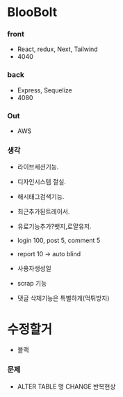 # BlooBolt

### front

- React, redux, Next, Tailwind
- 4040

### back

- Express, Sequelize
- 4080

### Out

- AWS

### 생각

- 라이브세션기능.
- 디자인시스템 절실.
- 해시태그검색기능.
- 최근추가된트레이서.

- 유료기능추가?뱃지,로얄유저.
- login 100, post 5, comment 5
- report 10 -> auto blind
- 사용자생성일
- scrap 기능
- 댓글 삭제기능은 특별하게(먹튀방지)

# 수정할거

- 블랙

### 문제

- ALTER TABLE 명 CHANGE 반복현상
